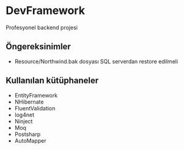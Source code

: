 # DevFramework
Profesyonel backend projesi

## Öngereksinimler
- Resource/Northwind.bak dosyası SQL serverdan restore edilmeli

## Kullanılan kütüphaneler
- EntityFramework
- NHibernate
- FluentValidation
- log4net
- Ninject
- Moq
- Postsharp
- AutoMapper